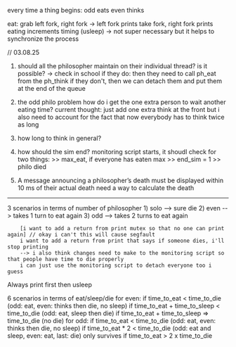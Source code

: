 every time a thing begins: 
odd eats
even thinks

eat:
grab left fork, right fork
-> left fork prints take fork, right fork prints eating
increments timing (usleep) -> not super necessary but it helps to synchronize the process

// 03.08.25

1) should all the philosopher maintain on their individual thread? is it possible?
	-> check in school
	if they do: then they need to call ph_eat from the ph_think
	if they don't, then we can detach them and put them at the end of the queue

2) the odd philo problem
	how do i get the one extra person to wait another eating time? 
	current thought: just add one extra think at the front 
	but i also need to account for the fact that now everybody has to think twice as long

3) how long to think in general?

4) how should the sim end? 
	monitoring script starts, it shoudl check for two things:
		>> max_eat, if everyone has eaten max
		>> end_sim = 1
		>> philo died 

5) A message announcing a philosopher’s death must be displayed within 10 ms of
	their actual death
	need a way to calculate the death

---
3 scenarios in terms of number of philosopher
	1) solo --> sure die
	2) even --> takes 1 turn to eat again
	3) odd --> takes 2 turns to eat again

		[i want to add a return from print mutex so that no one can print again] // okay i can't this will cause segfault
		i want to add a return from print that says if someone dies, i'll stop printing
		--> i also think changes need to make to the monitoring script so that people have time to die properly 
		i can just use the monitoring script to detach everyone too i guess

Always print first then usleep

6 scenarios in terms of eat/sleep/die
for even:
	if time_to_eat < time_to_die (odd: eat, even: thinks then die, no sleep)
	if time_to_eat + time_to_sleep < time_to_die (odd: eat, sleep then die)
	if time_to_eat + time_to_sleep => time_to_die (no die)
for odd:
	if time_to_eat < time_to_die (odd: eat, even: thinks then die, no sleep)
	if time_to_eat * 2 < time_to_die (odd: eat and sleep, even: eat, last: die)
	only survives if time_to_eat > 2 x time_to_die 